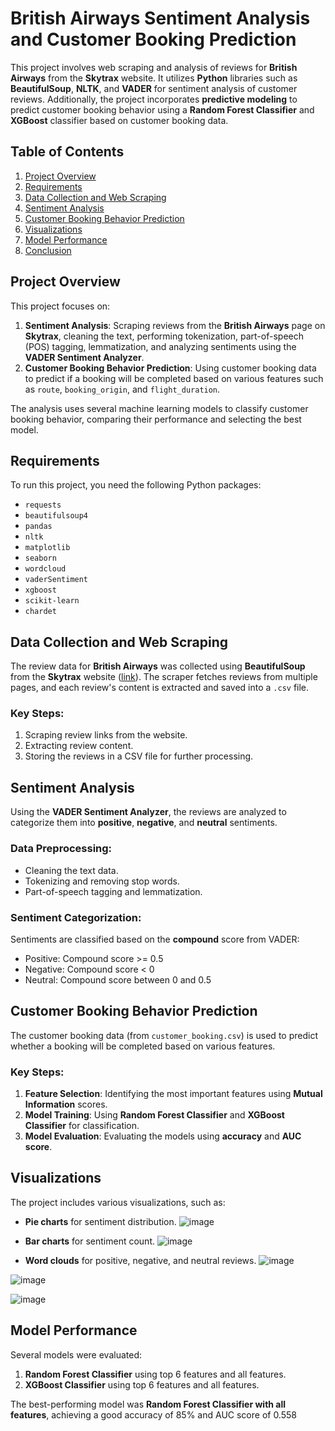 # British Airways Sentiment Analysis and Customer Booking Prediction

This project involves web scraping and analysis of reviews for **British Airways** from the **Skytrax** website. It utilizes **Python** libraries such as **BeautifulSoup**, **NLTK**, and **VADER** for sentiment analysis of customer reviews. Additionally, the project incorporates **predictive modeling** to predict customer booking behavior using a **Random Forest Classifier** and **XGBoost** classifier based on customer booking data.

## Table of Contents
1. [Project Overview](#project-overview)
2. [Requirements](#requirements)
3. [Data Collection and Web Scraping](#data-collection-and-web-scraping)
4. [Sentiment Analysis](#sentiment-analysis)
5. [Customer Booking Behavior Prediction](#customer-booking-behavior-prediction)
6. [Visualizations](#visualizations)
7. [Model Performance](#model-performance)
8. [Conclusion](#conclusion)

## Project Overview


This project focuses on:
1. **Sentiment Analysis**: Scraping reviews from the **British Airways** page on **Skytrax**, cleaning the text, performing tokenization, part-of-speech (POS) tagging, lemmatization, and analyzing sentiments using the **VADER Sentiment Analyzer**.
2. **Customer Booking Behavior Prediction**: Using customer booking data to predict if a booking will be completed based on various features such as `route`, `booking_origin`, and `flight_duration`.

The analysis uses several machine learning models to classify customer booking behavior, comparing their performance and selecting the best model.

## Requirements

To run this project, you need the following Python packages:
- `requests`
- `beautifulsoup4`
- `pandas`
- `nltk`
- `matplotlib`
- `seaborn`
- `wordcloud`
- `vaderSentiment`
- `xgboost`
- `scikit-learn`
- `chardet`

## Data Collection and Web Scraping

The review data for **British Airways** was collected using **BeautifulSoup** from the **Skytrax** website ([link](https://www.airlinequality.com/airline-reviews/british-airways)). The scraper fetches reviews from multiple pages, and each review's content is extracted and saved into a `.csv` file.

### Key Steps:
1. Scraping review links from the website.
2. Extracting review content.
3. Storing the reviews in a CSV file for further processing.

## Sentiment Analysis

Using the **VADER Sentiment Analyzer**, the reviews are analyzed to categorize them into **positive**, **negative**, and **neutral** sentiments.

### Data Preprocessing:
- Cleaning the text data.
- Tokenizing and removing stop words.
- Part-of-speech tagging and lemmatization.

### Sentiment Categorization:
Sentiments are classified based on the **compound** score from VADER:
- Positive: Compound score >= 0.5
- Negative: Compound score < 0
- Neutral: Compound score between 0 and 0.5

## Customer Booking Behavior Prediction

The customer booking data (from `customer_booking.csv`) is used to predict whether a booking will be completed based on various features.

### Key Steps:
1. **Feature Selection**: Identifying the most important features using **Mutual Information** scores.
2. **Model Training**: Using **Random Forest Classifier** and **XGBoost Classifier** for classification.
3. **Model Evaluation**: Evaluating the models using **accuracy** and **AUC score**.

## Visualizations

The project includes various visualizations, such as:
- **Pie charts** for sentiment distribution.
![image](https://github.com/user-attachments/assets/6e41d5da-6500-4d76-b180-a8ea427ffcde)

- **Bar charts** for sentiment count.
![image](https://github.com/user-attachments/assets/f079c4cb-5cc3-4940-b344-086e13fd0395)

- **Word clouds** for positive, negative, and neutral reviews.
![image](https://github.com/user-attachments/assets/7fc1d3ca-abe4-4447-b52a-1dc8bbbcd560)

![image](https://github.com/user-attachments/assets/4b3a3dd7-abb9-40f8-84bc-6c061f9e9480)

![image](https://github.com/user-attachments/assets/0f173b8d-edba-4a1e-aeb5-542489c3d05e)


## Model Performance

Several models were evaluated:
1. **Random Forest Classifier** using top 6 features and all features.
2. **XGBoost Classifier** using top 6 features and all features.

The best-performing model was **Random Forest Classifier with all features**, achieving a good accuracy of 85% and AUC score of 0.558




